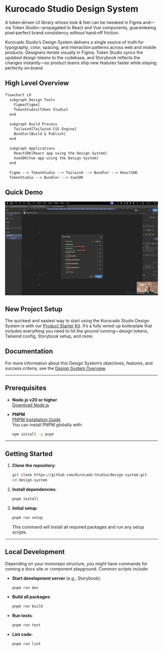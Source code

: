 # Kurocado Studio Design System

A token‑driven UI library whose look & feel can be tweaked in Figma and—via Token Studio—propagated
to React and Vue components, guaranteeing pixel‑perfect brand consistency without hand‑off friction.

Kurocado Studio’s Design System delivers a single source of truth for typography, color, spacing,
and interaction patterns across web and mobile products. Designers iterate visually in Figma; Token
Studio syncs the updated design tokens to the codebase, and Storybook reflects the changes
instantly—so product teams ship new features faster while staying perfectly on‑brand.

## High Level Overview

```mermaid
flowchart LR
  subgraph Design Tools
    Figma[Figma]
    TokenStudio[Token Studio]
  end

  subgraph Build Process
    Tailwind[Tailwind CSS Engine]
    Bundler[Build & Publish]
  end

  subgraph Applications
    ReactSDK[React app using the Design System]
    VueSDK[Vue app using the Design System]
  end

  Figma --> TokenStudio --> Tailwind --> Bundler --> ReactSDK
  TokenStudio --> Bundler --> VueSDK
```

## Quick Demo

[![Demo Video](./demo/quick-demo-overview-cover.png)](https://youtu.be/RBpAYT4iMuU)

## New Project Setup

The quickest and easiest way to start using the Kurocado Studio Design System is with our
[Product Starter Kit](https://github.com/Kurocado-Studio/product-starter-kit). It’s a fully wired-up
boilerplate that includes everything you need to hit the ground running—design tokens, Tailwind
config, Storybook setup, and more.

## Documentation

For more information about this Design System’s objectives, features, and success criteria, see the
[Design System Overview](https://kurocado-studio.github.io/platform/design-system.html).

---

## Prerequisites

- **Node.js v20 or higher**  
  [Download Node.js](https://nodejs.org/)

- **PNPM**  
  [PNPM Installation Guide](https://pnpm.io/installation)  
  You can install PNPM globally with:
  ```bash
  npm install -g pnpm
  ```

---

## Getting Started

1. **Clone the repository**:

   ```bash
   git clone https://github.com/Kurocado-Studio/design-system.git
   cd design-system
   ```

2. **Install dependencies**:

   ```bash
   pnpm install
   ```

3. **Initial setup**:
   ```bash
   pnpm run setup
   ```
   This command will install all required packages and run any setup scripts.

---

## Local Development

Depending on your monorepo structure, you might have commands for running a docs site or component
playground. Common scripts include:

- **Start development server** (e.g., Storybook):
  ```bash
  pnpm run dev
  ```
- **Build all packages**:
  ```bash
  pnpm run build
  ```
- **Run tests**:
  ```bash
  pnpm run test
  ```
- **Lint code**:
  ```bash
  pnpm run lint
  ```
